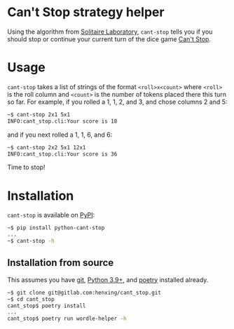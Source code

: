 # Can't Stop strategy helper

Using the algorithm from [Solitaire Laboratory](http://www.solitairelaboratory.com/cantstop.html),
`cant-stop` tells you if you should stop or continue your current turn of the dice game
[Can't Stop](https://boardgamegeek.com/boardgame/41/cant-stop).

# Usage

`cant-stop` takes a list of strings of the format `<roll>x<count>` where `<roll>` is the roll column
and `<count>` is the number of tokens placed there this turn so far. For example, if you rolled a 1,
1, 2, and 3, and chose columns 2 and 5:

```bash
~$ cant-stop 2x1 5x1
INFO:cant_stop.cli:Your score is 18
```

and if you next rolled a 1, 1, 6, and 6:

```bash
~$ cant-stop 2x2 5x1 12x1
INFO:cant_stop.cli:Your score is 36
```

Time to stop!

# Installation

`cant-stop` is available on [PyPI](https://pypi.org/project/python-cant-stop/):

```bash
~$ pip install python-cant-stop
...
~$ cant-stop -h
```

## Installation from source

This assumes you have [git](https://git-scm.com/book/en/v2/Getting-Started-Installing-Git),
[Python 3.9+](https://www.python.org/downloads/), and
[poetry](https://python-poetry.org/docs/#osx--linux--bashonwindows-install-instructions) installed
already.

```bash
~$ git clone git@gitlab.com:henxing/cant_stop.git
~$ cd cant_stop
cant_stop$ poetry install
...
cant_stop$ poetry run wordle-helper -h
```
